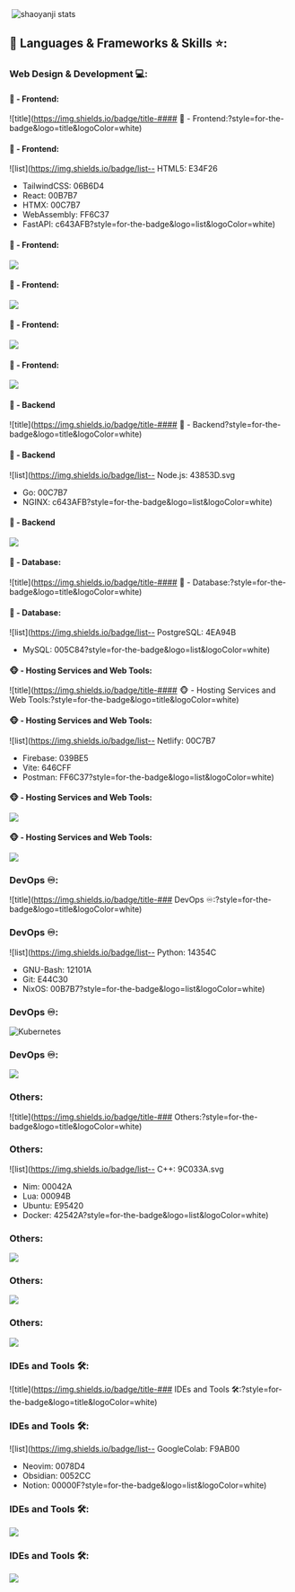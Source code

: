 <p>&nbsp;<img align="center" src="https://readmestats.999857.xyz/api?username=shaoyanji&show_icons=true&locale=en&theme=tokyonight" alt="shaoyanji stats" /></p>

## 🔨 Languages & Frameworks & Skills ⭐️:
### Web Design & Development 💻:

#### 🙈 - Frontend:
![title](https://img.shields.io/badge/title-#### 🙈 - Frontend:?style=for-the-badge&logo=title&logoColor=white)
#### 🙈 - Frontend:
![list](https://img.shields.io/badge/list-- HTML5: E34F26
- TailwindCSS: 06B6D4
- React: 00B7B7
- HTMX: 00C7B7
- WebAssembly: FF6C37
- FastAPI: c643AFB?style=for-the-badge&logo=list&logoColor=white)
#### 🙈 - Frontend:
![](https://img.shields.io/badge/-?style=for-the-badge&logo=&logoColor=white)
#### 🙈 - Frontend:
![](https://img.shields.io/badge/-?style=for-the-badge&logo=&logoColor=white)
#### 🙈 - Frontend:
![](https://img.shields.io/badge/-?style=for-the-badge&logo=&logoColor=white)
#### 🙈 - Frontend:
![](https://img.shields.io/badge/-?style=for-the-badge&logo=&logoColor=white)
#### 🙉 - Backend
![title](https://img.shields.io/badge/title-#### 🙉 - Backend?style=for-the-badge&logo=title&logoColor=white)
#### 🙉 - Backend
![list](https://img.shields.io/badge/list-- Node.js: 43853D.svg
- Go: 00C7B7
- NGINX: c643AFB?style=for-the-badge&logo=list&logoColor=white)
#### 🙉 - Backend
![](https://img.shields.io/badge/-?style=for-the-badge&logo=&logoColor=white)
#### 🙊 - Database:
![title](https://img.shields.io/badge/title-#### 🙊 - Database:?style=for-the-badge&logo=title&logoColor=white)
#### 🙊 - Database:
![list](https://img.shields.io/badge/list-- PostgreSQL: 4EA94B
- MySQL: 005C84?style=for-the-badge&logo=list&logoColor=white)
#### 🐵 - Hosting Services and Web Tools:
![title](https://img.shields.io/badge/title-#### 🐵 - Hosting Services and Web Tools:?style=for-the-badge&logo=title&logoColor=white)
#### 🐵 - Hosting Services and Web Tools:
![list](https://img.shields.io/badge/list-- Netlify: 00C7B7
- Firebase: 039BE5
- Vite: 646CFF
- Postman: FF6C37?style=for-the-badge&logo=list&logoColor=white)
#### 🐵 - Hosting Services and Web Tools:
![](https://img.shields.io/badge/-?style=for-the-badge&logo=&logoColor=white)
#### 🐵 - Hosting Services and Web Tools:
![](https://img.shields.io/badge/-?style=for-the-badge&logo=&logoColor=white)
### DevOps ♾️:
![title](https://img.shields.io/badge/title-### DevOps ♾️:?style=for-the-badge&logo=title&logoColor=white)
### DevOps ♾️:
![list](https://img.shields.io/badge/list-- Python: 14354C
- GNU-Bash: 12101A
- Git: E44C30
- NixOS: 00B7B7?style=for-the-badge&logo=list&logoColor=white)
### DevOps ♾️:
![Kubernetes](https://img.shields.io/badge/Kubernetes-A0B3B7?style=for-the-badge&logo=Kubernetes&logoColor=white)
### DevOps ♾️:
![](https://img.shields.io/badge/-?style=for-the-badge&logo=&logoColor=white)
### Others:
![title](https://img.shields.io/badge/title-### Others:?style=for-the-badge&logo=title&logoColor=white)
### Others:
![list](https://img.shields.io/badge/list-- C++: 9C033A.svg
- Nim: 00042A
- Lua: 00094B
- Ubuntu: E95420
- Docker: 42542A?style=for-the-badge&logo=list&logoColor=white)
### Others:
![](https://img.shields.io/badge/-?style=for-the-badge&logo=&logoColor=white)
### Others:
![](https://img.shields.io/badge/-?style=for-the-badge&logo=&logoColor=white)
### Others:
![](https://img.shields.io/badge/-?style=for-the-badge&logo=&logoColor=white)
### IDEs and Tools 🛠:
![title](https://img.shields.io/badge/title-### IDEs and Tools 🛠:?style=for-the-badge&logo=title&logoColor=white)
### IDEs and Tools 🛠:
![list](https://img.shields.io/badge/list-- GoogleColab: F9AB00
- Neovim: 0078D4
- Obsidian: 0052CC
- Notion: 00000F?style=for-the-badge&logo=list&logoColor=white)
### IDEs and Tools 🛠:
![](https://img.shields.io/badge/-?style=for-the-badge&logo=&logoColor=white)
### IDEs and Tools 🛠:
![](https://img.shields.io/badge/-?style=for-the-badge&logo=&logoColor=white)
